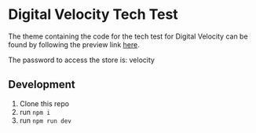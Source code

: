 # Digital Velocity Tech Test

The theme containing the code for the tech test for Digital Velocity can be found by following the preview link [here](https://tvssn3461zohu7a1-90477592955.shopifypreview.com/collections/shoes).

The password to access the store is: velocity

## Development

1. Clone this repo
2. run `npm i`
3. run `npm run dev`
